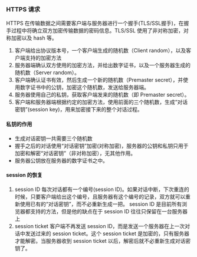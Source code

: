 ### HTTPS 请求

HTTPS 在传输数据之间需要客户端与服务器进行一个握手(TLS/SSL握手)，在握手过程中将确立双方加密传输数据的密码信息。TLS/SSL 使用了非对称加密，对称加密以及 hash 等。

1. 客户端给出协议版本号，一个客户端生成的随机数（Client random），以及客户端支持的加密方法
2. 服务器端确认双方使用的加密方法，并给出数字证书，以及一个服务器生成的随机数（Server random）。
3. 客户端确认证书有效，然后生成一个新的随机数（Premaster secret），并使用数字证书中的公钥，加密这个随机数，发送给服务器端。
4. 服务器使用自己的私钥，获取客户端发来的随机数（即 Premaster secret）。
5. 客户端和服务器端根据约定的加密方法，使用前面的三个随机数，生成“对话密钥”(session key)，用来加密接下来的整个对话过程。

#### 私钥的作用

- 生成对话密钥一共需要三个随机数
- 握手之后的对话使用“对话密钥”加密(对称加密)，服务器的公钥和私钥只用于加密和解密“对话密钥”（非对称加密），无其他作用。
- 服务器公钥放在服务器的数字证书之中。

#### session 的恢复

1. session ID
    每次对话都有一个编号(session ID)。如果对话中断，下次重连的时候，只要客户端给出这个编号，且服务器有这个编号的记录，双方就可以重新使用已有的“对话密钥”，而不必重新生成一把。
    session ID 是目前所有浏览器都支持的方法，但是他的缺点在于 session ID 往往只保留在一台服务器上
2. session ticket
    客户端不再发送 session ID，而是发送一个服务器在上一次对话中发送过来的 session ticket。这个 session ticket 是加密的，只有服务器才能解密。当服务器收到 session ticket 以后，解密后就不必重新生成对话密钥了。

